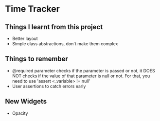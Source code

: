 # Time Tracker

## Things I learnt from this project
- Better layout
- Simple class abstractions, don't make them complex

## Things to remember
- @required parameter checks if the parameter is passed or not, it DOES NOT checks if the value of that parameter is null or not. For that, you need to use 'assert <_variable> != null'
- User assertions to catch errors early

## New Widgets
- Opacity